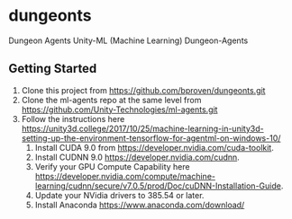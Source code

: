 # dungeonts
Dungeon Agents
Unity-ML (Machine Learning) Dungeon-Agents

## Getting Started

1. Clone this project from https://github.com/bproven/dungeonts.git
2. Clone the ml-agents repo at the same level from https://github.com/Unity-Technologies/ml-agents.git
3. Follow the instructions here https://unity3d.college/2017/10/25/machine-learning-in-unity3d-setting-up-the-environment-tensorflow-for-agentml-on-windows-10/
    1. Install CUDA 9.0 from https://developer.nvidia.com/cuda-toolkit.
    2. Install CUDNN 9.0 https://developer.nvidia.com/cudnn.
    3. Verify your GPU Compute Capability here https://developer.nvidia.com/compute/machine-learning/cudnn/secure/v7.0.5/prod/Doc/cuDNN-Installation-Guide.
    4. Update your NVidia drivers to 385.54 or later.
    5. Install Anaconda https://www.anaconda.com/download/

